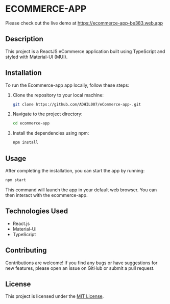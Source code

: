 # ECOMMERCE-APP 
Please check out the live demo at https://ecommerce-app-be383.web.app
## Description

This project is a ReactJS eCommerce application built using TypeScript and styled with Material-UI (MUI).

## Installation

To run the Ecommerce-app app locally, follow these steps:

1. Clone the repository to your local machine:

   ```bash
   git clone https://github.com/ADHIL007/eCommerce-app-.git
   ```

2. Navigate to the project directory:

   ```bash
   cd ecommerce-app 
   ```

3. Install the dependencies using npm:

   ```bash
   npm install
   ```

## Usage

After completing the installation, you can start the app by running:

```bash
npm start
```

This command will launch the app in your default web browser. You can then interact with the ecommerce-app.

## Technologies Used

- React.js
- Material-UI
- TypeScript 

## Contributing

Contributions are welcome! If you find any bugs or have suggestions for new features, please open an issue on GitHub or submit a pull request.

## License

This project is licensed under the [MIT License](https://opensource.org/licenses/MIT).
